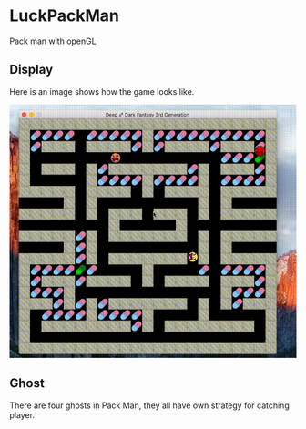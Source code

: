 # LuckPackMan
Pack man with openGL

## Display
Here is an image shows how the game looks like.

![image](https://github.com/LiuWei-Luke/LuckPackMan/blob/master/display.gif)

## Ghost
There are four ghosts in Pack Man, they all have own strategy for catching player.
